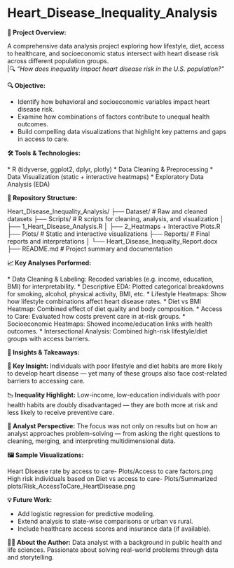 # Heart_Disease_Inequality_Analysis

**🧠 Project Overview:**

A comprehensive data analysis project exploring how lifestyle, diet, access to healthcare, and socioeconomic status intersect with heart disease risk across different population groups.  
|🔍 _"How does inequality impact heart disease risk in the U.S. population?"_

**🔍 Objective:**

- Identify how behavioral and socioeconomic variables impact heart disease risk.
- Examine how combinations of factors contribute to unequal health outcomes.
- Build compelling data visualizations that highlight key patterns and gaps in access to care.

**🛠️ Tools & Technologies:**

\* R (tidyverse, ggplot2, dplyr, plotly)
\* Data Cleaning & Preprocessing
\* Data Visualization (static + interactive heatmaps)
\* Exploratory Data Analysis (EDA)

**📁 Repository Structure:**

Heart_Disease_Inequality_Analysis/
├── Dataset/                # Raw and cleaned datasets
├── Scripts/                # R scripts for cleaning, analysis, and visualization
│   ├── 1_Heart_Disease_Analysis.R
│   ├── 2_Heatmaps + Interactive Plots.R
├── Plots/                  # Static and interactive visualizations
├── Reports/                # Final reports and interpretations
│   └── Heart_Disease_Inequality_Report.docx
├── README.md               # Project summary and documentation

**📈 Key Analyses Performed:**

\* Data Cleaning & Labeling: Recoded variables (e.g. income, education, BMI) for interpretability.
\* Descriptive EDA: Plotted categorical breakdowns for smoking, alcohol, physical activity, BMI, etc.
\* Lifestyle Heatmaps: Show how lifestyle combinations affect heart disease rates.
\* Diet vs BMI Heatmap: Combined effect of diet quality and body composition.
\* Access to Care: Evaluated how costs prevent care in at-risk groups.
\* Socioeconomic Heatmaps: Showed income/education links with health outcomes.
\* Intersectional Analysis: Combined high-risk lifestyle/diet groups with access barriers.

**📌 Insights & Takeaways:**

**🧠 Key Insight:** Individuals with poor lifestyle and diet habits are more likely to develop heart disease — yet many of these groups also face cost-related barriers to accessing care.

**📉 Inequality Highlight:** Low-income, low-education individuals with poor health habits are doubly disadvantaged — they are both more at risk and less likely to receive preventive care.

**🧰 Analyst Perspective:** The focus was not only on results but on how an analyst approaches problem-solving — from asking the right questions to cleaning, merging, and interpreting multidimensional data.

**🖼️ Sample Visualizations:**

Heart Disease rate by access to care- Plots/Access to care factors.png
High risk individuals based on Diet vs access to care- Plots/Summarized plots/Risk_AccessToCare_HeartDisease.png

**💡 Future Work:**

- Add logistic regression for predictive modeling.
- Extend analysis to state-wise comparisons or urban vs rural.
- Include healthcare access scores and insurance data (if available).

**👩‍💻 About the Author:**
Data analyst with a background in public health and life sciences. Passionate about solving real-world problems through data and storytelling.
